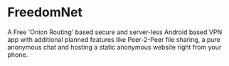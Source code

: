 # FreedomNet
A Free 'Onion Routing' based secure and server-less Android based VPN app with additional planned features like Peer-2-Peer file sharing, a pure anonymous chat and hosting a static anonymous website right from your phone.

